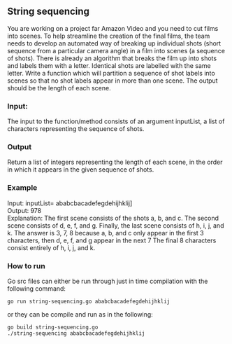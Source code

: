 ## String sequencing

You are working on a project far Amazon Video and you need to cut films into scenes. To help streamline the creation of the final films, the team needs to develop an automated way of breaking up individual shots (short sequence from a particular camera angle) in a film into scenes (a sequence of shots). There is already an algorithm that breaks the film up into shots and labels them with a letter. Identical shots are labelled with the same letter. Write a function which will partition a sequence of shot labels into scenes so that no shot labels appear in more than one scene. The output should be the length of each scene.

### Input:
The input to the function/method consists of an argument inputList, a list of characters representing the sequence of shots.

### Output
Return a list of integers representing the length of each scene, in the order in which it appears in the given sequence of shots.

### Example
Input: inputList= ababcbacadefegdehijhklij]\
Output: 978\
Explanation: The first scene consists of the shots a, b, and c. The second scene consists of d, e, f, and g. Finally, the last scene consists of h, i, j, and k. The answer is 3, 7, 8 because a, b, and c only appear in the first 3 characters, then d, e, f, and g appear in the next 7 The final 8 characters consist entirely of h, i, j, and k.

### How to run
Go src files can either be run through just in time compilation with the following command:
```
go run string-sequencing.go ababcbacadefegdehijhklij
```
or they can be compile and run as in the following:
```
go build string-sequencing.go
./string-sequencing ababcbacadefegdehijhklij
```

